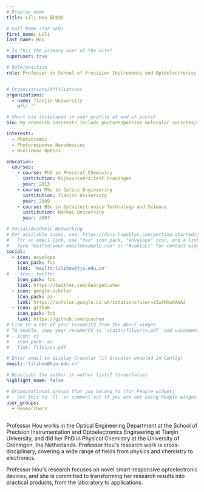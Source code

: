 ```yaml
---
# Display name
title: Lili Hou 侯丽丽

# Full Name (for SEO)
first_name: Lili
last_name: Hou

# Is this the primary user of the site?
superuser: true

# Role/position
role: Professor in School of Precision Instruments and Optoelectronics Engineering


# Organizations/Affiliations
organizations:
  - name: Tianjin University
    url: ''

# Short bio (displayed in user profile at end of posts)
bio: My research interests include photoresponsive molecular switches/motors, photomodulation devices and triplet-triplet annihilation(TTA) upconversion.

interests:
  - Photocromic
  - Photoresponse Nanodevices
  - Nonlinear Optics

education:
  courses:
    - course: PhD in Physical Chemistry
      institution: Rijksuniversiteit Groningen
      year: 2013
    - course: MSc in Optics Engineering
      institution: Tianjin University
      year: 2009
    - course: BSc in Optoelectronics Technology and Science
      institution: Nankai University
      year: 2007

# Social/Academic Networking
# For available icons, see: https://docs.hugoblox.com/getting-started/page-builder/#icons
#   For an email link, use "fas" icon pack, "envelope" icon, and a link in the
#   form "mailto:your-email@example.com" or "#contact" for contact widget.
social:
  - icon: envelope
    icon_pack: fas
    link: 'mailto:lilihou@tju.edu.cn'
#  - icon: twitter
    icon_pack: fab
    link: https://twitter.com/GeorgeCushen
  - icon: google-scholar
    icon_pack: ai
    link: https://scholar.google.co.uk/citations?user=sIwtMXoAAAAJ
  - icon: github
    icon_pack: fab
    link: https://github.com/gcushen
# Link to a PDF of your resume/CV from the About widget.
# To enable, copy your resume/CV to `static/files/cv.pdf` and uncomment the lines below.
# - icon: cv
#   icon_pack: ai
#   link: files/cv.pdf

# Enter email to display Gravatar (if Gravatar enabled in Config)
email: 'lilihou@tju.edu.cn'

# Highlight the author in author lists? (true/false)
highlight_name: false

# Organizational groups that you belong to (for People widget)
#   Set this to `[]` or comment out if you are not using People widget.
user_groups:
  - Researchers
---
```


Professor Hou works in the Optical Engineering Department at the School of Precision Instrumentation and Optoelectronics Engineering at Tianjin University, and did her PhD in Physical Chemistry at the University of Groningen, the Netherlands. Professor Hou's research work is cross-disciplinary, covering a wide range of fields from physics and chemistry to electronics. 

Professor Hou's research focuses on novel smart-responsive optoelectronic devices, and she is committed to transforming her research results into practical products, from the laboratory to applications.
